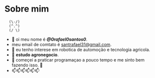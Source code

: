    # Sobre mim
   
      (\-/)
      (^.^)
      (/ \)
      
   
- 👋 oi meu nome é ***@0rafael0santos0***.
- meu email de comtato é santrafael31@gmail.com.
- 👀 eu tenho interese em robotica de automoção e tecnologia agricola.
- 🌱 **estudo agronegocio**.
- 💞️ começei a praticar programaçao a pouco tempo e me sinto bem fazendo isso. 💞️
- 📫📫📫📫📫📫

<!---
0rafael0santos0/0rafael0santos0 is a ✨ special ✨ repository because its `README.md` (this file) appears on your GitHub profile.
You can click the Preview link to take a look at your changes.
--->
